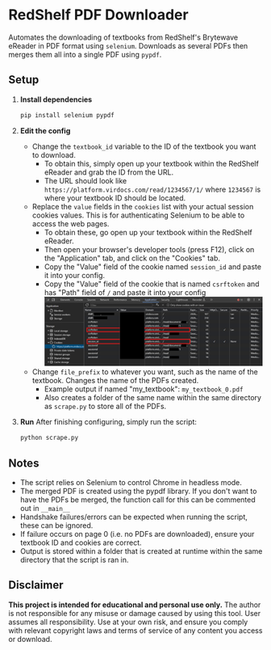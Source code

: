 # RedShelf PDF Downloader

Automates the downloading of textbooks from RedShelf's Brytewave eReader in PDF format using `selenium`. Downloads as several PDFs then merges them all into a single PDF using `pypdf`.

## Setup

1. **Install dependencies**

   ```bash
   pip install selenium pypdf
   ```

2. **Edit the config**
    * Change the `textbook_id` variable to the ID of the textbook you want to download.
        - To obtain this, simply open up your textbook within the RedShelf eReader and grab the ID from the URL. 
        - The URL should look like `https://platform.virdocs.com/read/1234567/1/` where `1234567` is where your textbook ID should be located.
    * Replace the `value` fields in the `cookies` list with your actual session cookies values. This is for authenticating Selenium to be able to access the web pages.
        - To obtain these, go open up your textbook within the RedShelf eReader.
        - Then open your browser's developer tools (press F12), click on the "Application" tab, and click on the "Cookies" tab.
        - Copy the "Value" field of the cookie named `session_id` and paste it into your config. 
        - Copy the "Value" field of the cookie that is named `csrftoken` and has "Path" field of `/` and paste it into your config 
        ![Screenshot of Cookies tab](cookies.png)
    * Change `file_prefix` to whatever you want, such as the name of the textbook. Changes the name of the PDFs created.
        - Example output if named "my_textbook": `my_textbook_0.pdf`
        - Also creates a folder of the same name within the same directory as `scrape.py` to store all of the PDFs.

4. **Run**
   After finishing configuring, simply run the script:
   ```bash
   python scrape.py
   ```

## Notes

- The script relies on Selenium to control Chrome in headless mode.
- The merged PDF is created using the pypdf library. If you don't want to have the PDFs be merged, the function call for this can be commented out in `__main__`
- Handshake failures/errors can be expected when running the script, these can be ignored.
- If failure occurs on page 0 (i.e. no PDFs are downloaded), ensure your textbook ID and cookies are correct.
- Output is stored within a folder that is created at runtime within the same directory that the script is ran in. 

## Disclaimer

**This project is intended for educational and personal use only.** The author is not responsible for any misuse or damage caused by using this tool. User assumes all responsibility. Use at your own risk, and ensure you comply with relevant copyright laws and terms of service of any content you access or download.
